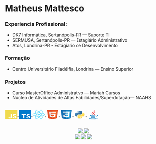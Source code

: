 # Matheus Mattesco


### Experiencia Profissional:

 - DK7 Informática, Sertanópolis-PR — Suporte TI <br>
 - SERMUSA, Sertanópolis-PR — Estagiário Administrativo
 - Atos, Londrina-PR - Estágiario de Desenvolvimento

### Formação

 - Centro Universitário Filadélfia, Londrina — Ensino Superior

### Projetos

 - Curso MasterOffice Administrativo — Mariah Cursos <br>
 - Núcleo de Atividades de Altas Habilidades/Superdotação— NAAHS

 <div>
  <a href="https://github.com/matheusmattesco">
<!--<img height="180em" src="https://github-readme-stats.vercel.app/api?username=matheusmattesco&show_icons=true&theme=tokyonight&include_all_commits=true&count_private=true"/>
  <img height="180em" src="https://github-readme-stats.vercel.app/api/top-langs/?username=matheusmattesco&layout=compact&langs_count=7&theme=dracula"/>  -->
</div>

<div style="display: inline_block"><br>
  <img align="center" alt="Js" height="30" width="40" src="https://raw.githubusercontent.com/devicons/devicon/master/icons/javascript/javascript-plain.svg">
  <img align="center" alt="Ts" height="30" width="40" src="https://raw.githubusercontent.com/devicons/devicon/master/icons/typescript/typescript-plain.svg">
  <img align="center" alt="React" height="30" width="40" src="https://raw.githubusercontent.com/devicons/devicon/master/icons/react/react-original.svg">
  <img align="center" alt="HTML" height="30" width="40" src="https://raw.githubusercontent.com/devicons/devicon/master/icons/html5/html5-original.svg">
  <img align="center" alt="CSS" height="30" width="40" src="https://raw.githubusercontent.com/devicons/devicon/master/icons/css3/css3-original.svg">
  <img align="center" alt="Python" height="30" width="40" src="https://raw.githubusercontent.com/devicons/devicon/master/icons/python/python-original.svg">
  <img align="center" alt="Java" height="30" width="40" src="https://raw.githubusercontent.com/devicons/devicon/master/icons/java/java-original.svg">

  
</div>
      
  ##
  
<div align="center">
  <img height="150em" src="https://github-readme-stats.vercel.app/api?username=matheusmattesco&show_icons=true&include_all_commits=true&icon_color=4ebcf0&hide_border=false&theme=tokyonight&bg_color=0D1117"/>
  <img height="150em" src="https://github-readme-stats.vercel.app/api/top-langs/?username=matheusmattesco&show_icons=true&icon_color=4ebcf0&include_all_commits=true&hide_border=false&theme=tokyonight&bg_color=0D1117&layout=compact"/>
</div>
  
 
  <div align="center">
    <a href="https://instagram.com/matheus_mattesco" target="_blank"><img src="https://img.shields.io/badge/-Instagram-%23E4405F?style=for-the-badge&logo=instagram&logoColor=white" target="_blank"></a>
    <a href = "mailto:matheus.mattesco@edu.unifil.br"><img src="https://img.shields.io/badge/-Gmail-%23333?style=for-the-badge&logo=gmail&logoColor=white" target="_blank"></a>
    <a href="https://www.linkedin.com/in/matheus-mattesco/" target="_blank"><img src="https://img.shields.io/badge/-LinkedIn-%230077B5?style=for-the-badge&logo=linkedin&logoColor=white" target="_blank"></a> 

 
</div>


